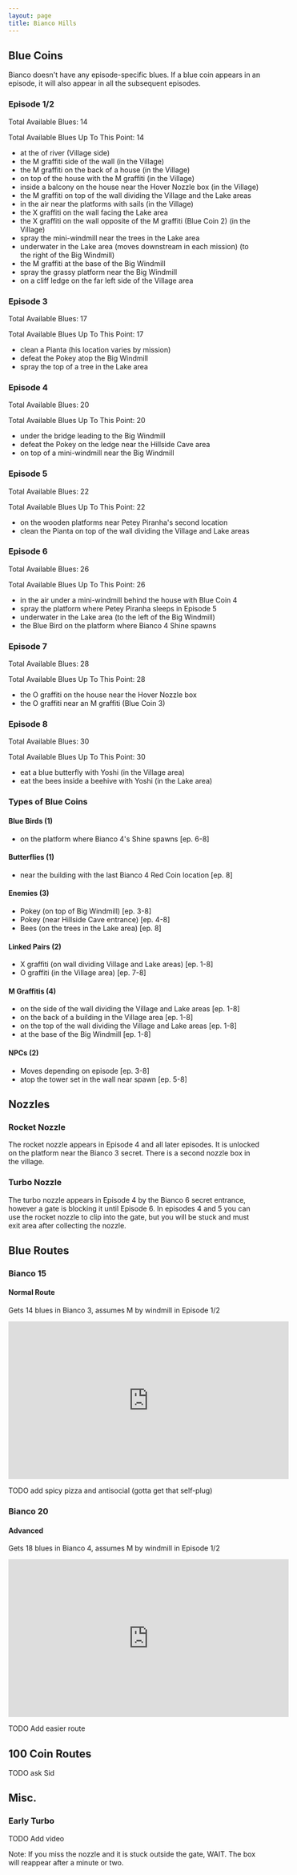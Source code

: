 ```yaml
---
layout: page
title: Bianco Hills
---
```


## Blue Coins ##
Bianco doesn't have any episode-specific blues. If a blue coin appears in an episode, it will also appear in all the subsequent episodes.

### Episode 1/2 ###
Total Available Blues: 14

Total Available Blues Up To This Point: 14
- at the of river (Village side)
- the M graffiti side of the wall (in the Village)
- the M graffiti on the back of a house (in the Village)
- on top of the house with the M graffiti (in the Village)
- inside a balcony on the house near the Hover Nozzle box (in the Village)
- the M graffiti on top of the wall dividing the Village and the Lake areas
- in the air near the platforms with sails (in the Village)
- the X graffiti on the wall facing the Lake area
- the X graffiti on the wall opposite of the M graffiti (Blue Coin 2) (in the Village)
- spray the mini-windmill near the trees in the Lake area
- underwater in the Lake area (moves downstream in each mission) (to the right of the Big Windmill)
- the M graffiti at the base of the Big Windmill
- spray the grassy platform near the Big Windmill
- on a cliff ledge on the far left side of the Village area

### Episode 3 ###
Total Available Blues: 17

Total Available Blues Up To This Point: 17
- clean a Pianta (his location varies by mission)
- defeat the Pokey atop the Big Windmill
- spray the top of a tree in the Lake area

### Episode 4 ###
Total Available Blues: 20

Total Available Blues Up To This Point: 20
- under the bridge leading to the Big Windmill
- defeat the Pokey on the ledge near the Hillside Cave area
- on top of a mini-windmill near the Big Windmill

### Episode 5 ###
Total Available Blues: 22

Total Available Blues Up To This Point: 22
- on the wooden platforms near Petey Piranha's second location
- clean the Pianta on top of the wall dividing the Village and Lake areas

### Episode 6 ###
Total Available Blues: 26

Total Available Blues Up To This Point: 26
- in the air under a mini-windmill behind the house with Blue Coin 4
- spray the platform where Petey Piranha sleeps in Episode 5
- underwater in the Lake area (to the left of the Big Windmill)
- the Blue Bird on the platform where Bianco 4 Shine spawns

### Episode 7 ###
Total Available Blues: 28

Total Available Blues Up To This Point: 28
- the O graffiti on the house near the Hover Nozzle box
- the O graffiti near an M graffiti (Blue Coin 3)

### Episode 8 ###
Total Available Blues: 30

Total Available Blues Up To This Point: 30
- eat a blue butterfly with Yoshi (in the Village area)
- eat the bees inside a beehive with Yoshi (in the Lake area)

### Types of Blue Coins ###
#### Blue Birds (1) ####
- on the platform where Bianco 4's Shine spawns [ep. 6-8]

#### Butterflies (1) ####
- near the building with the last Bianco 4 Red Coin location [ep. 8]

#### Enemies (3) ####
- Pokey (on top of Big Windmill) [ep. 3-8]
- Pokey (near Hillside Cave entrance) [ep. 4-8]
- Bees (on the trees in the Lake area) [ep. 8]

#### Linked Pairs (2) ####
- X graffiti (on wall dividing Village and Lake areas) [ep. 1-8]
- O graffiti (in the Village area) [ep. 7-8]

#### M Graffitis (4) ####
- on the side of the wall dividing the Village and Lake areas [ep. 1-8]
- on the back of a building in the Village area [ep. 1-8]
- on the top of the wall dividing the Village and Lake areas [ep. 1-8]
- at the base of the Big Windmill [ep. 1-8]

#### NPCs (2) ####
- Moves depending on episode [ep. 3-8]
- atop the tower set in the wall near spawn [ep. 5-8]

## Nozzles ##

### Rocket Nozzle ###
The rocket nozzle appears in Episode 4 and all later episodes. It is unlocked on
the platform near the Bianco 3 secret. There is a second nozzle box in the village.

### Turbo Nozzle ###
The turbo nozzle appears in Episode 4 by the Bianco 6 secret entrance, however a
gate is blocking it until Episode 6. In episodes 4 and 5 you can use the rocket
nozzle to clip into the gate, but you will be stuck and must exit area after
collecting the nozzle.

## Blue Routes ##
### Bianco 15 ###
#### Normal Route ####
Gets 14 blues in Bianco 3, assumes M by windmill in Episode 1/2
<iframe width="560" height="315" src="https://www.youtube.com/embed/Im23T5i9pZY" title="YouTube video player" frameborder="0" allow="accelerometer; autoplay; clipboard-write; encrypted-media; gyroscope; picture-in-picture"></iframe>

TODO add spicy pizza and antisocial (gotta get that self-plug)

### Bianco 20 ###
#### Advanced ####
Gets 18 blues in Bianco 4, assumes M by windmill in Episode 1/2
<iframe width="560" height="315" src="https://www.youtube.com/embed/-3DTZuFS3kI" title="YouTube video player" frameborder="0" allow="accelerometer; autoplay; clipboard-write; encrypted-media; gyroscope; picture-in-picture"></iframe>

TODO Add easier route

## 100 Coin Routes ##
TODO ask Sid

## Misc. ##
### Early Turbo ###
TODO Add video

Note: If you miss the nozzle and it is stuck outside the gate, WAIT. The box
will reappear after a minute or two.
